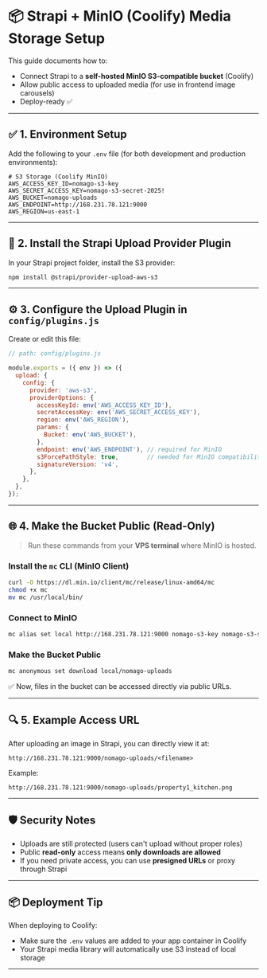 
# 📦 Strapi + MinIO (Coolify) Media Storage Setup

This guide documents how to:

* Connect Strapi to a **self-hosted MinIO S3-compatible bucket** (Coolify)
* Allow public access to uploaded media (for use in frontend image carousels)
* Deploy-ready ✅

---

## ✅ 1. Environment Setup

Add the following to your `.env` file (for both development and production environments):

```env
# S3 Storage (Coolify MinIO)
AWS_ACCESS_KEY_ID=nomago-s3-key
AWS_SECRET_ACCESS_KEY=nomago-s3-secret-2025!
AWS_BUCKET=nomago-uploads
AWS_ENDPOINT=http://168.231.78.121:9000
AWS_REGION=us-east-1
```

---

## 🧩 2. Install the Strapi Upload Provider Plugin

In your Strapi project folder, install the S3 provider:

```bash
npm install @strapi/provider-upload-aws-s3
```

---

## ⚙️ 3. Configure the Upload Plugin in `config/plugins.js`

Create or edit this file:

```js
// path: config/plugins.js

module.exports = ({ env }) => ({
  upload: {
    config: {
      provider: 'aws-s3',
      providerOptions: {
        accessKeyId: env('AWS_ACCESS_KEY_ID'),
        secretAccessKey: env('AWS_SECRET_ACCESS_KEY'),
        region: env('AWS_REGION'),
        params: {
          Bucket: env('AWS_BUCKET'),
        },
        endpoint: env('AWS_ENDPOINT'), // required for MinIO
        s3ForcePathStyle: true,        // needed for MinIO compatibility
        signatureVersion: 'v4',
      },
    },
  },
});
```

---

## 🌐 4. Make the Bucket Public (Read-Only)

> Run these commands from your **VPS terminal** where MinIO is hosted.

### Install the `mc` CLI (MinIO Client)

```bash
curl -O https://dl.min.io/client/mc/release/linux-amd64/mc
chmod +x mc
mv mc /usr/local/bin/
```

### Connect to MinIO

```bash
mc alias set local http://168.231.78.121:9000 nomago-s3-key nomago-s3-secret-2025!
```

### Make the Bucket Public

```bash
mc anonymous set download local/nomago-uploads
```

✅ Now, files in the bucket can be accessed directly via public URLs.

---

## 🔍 5. Example Access URL

After uploading an image in Strapi, you can directly view it at:

```
http://168.231.78.121:9000/nomago-uploads/<filename>
```

Example:

```
http://168.231.78.121:9000/nomago-uploads/property1_kitchen.png
```

---

## 🛡️ Security Notes

* Uploads are still protected (users can't upload without proper roles)
* Public **read-only** access means **only downloads are allowed**
* If you need private access, you can use **presigned URLs** or proxy through Strapi

---

## 📦 Deployment Tip

When deploying to Coolify:

* Make sure the `.env` values are added to your app container in Coolify
* Your Strapi media library will automatically use S3 instead of local storage

---


